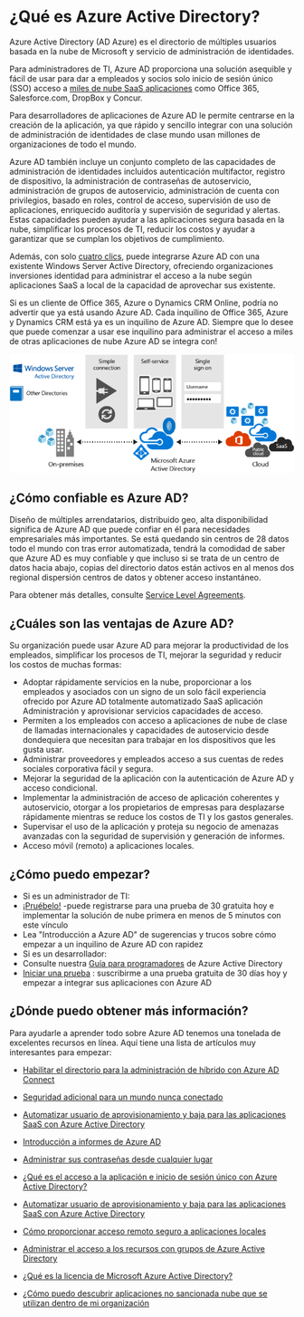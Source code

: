 <properties
    pageTitle="¿Qué es Azure Active Directory?"
    description="Use Azure Active Directory para extender su identidad local existente en la nube o desarrollar aplicaciones de Azure AD integrado."
    services="active-directory"
    documentationCenter=""
    authors="markusvi"
    manager="femila"
    editor=""/>

<tags
    ms.service="active-directory"
    ms.workload="identity"
    ms.tgt_pltfrm="na"
    ms.devlang="na"
    ms.topic="article"
    ms.date="08/23/2016"
    ms.author="markusvi"/>


# <a name="what-is-azure-active-directory"></a>¿Qué es Azure Active Directory?





Azure Active Directory (AD Azure) es el directorio de múltiples usuarios basada en la nube de Microsoft y servicio de administración de identidades.

Para administradores de TI, Azure AD proporciona una solución asequible y fácil de usar para dar a empleados y socios solo inicio de sesión único (SSO) acceso a [miles de nube SaaS aplicaciones](http://blogs.technet.com/b/ad/archive/2014/09/03/50-saas-apps-now-support-federation-with-azure-ad.aspx) como Office 365, Salesforce.com, DropBox y Concur.

Para desarrolladores de aplicaciones de Azure AD le permite centrarse en la creación de la aplicación, ya que rápido y sencillo integrar con una solución de administración de identidades de clase mundo usan millones de organizaciones de todo el mundo.

Azure AD también incluye un conjunto completo de las capacidades de administración de identidades incluidos autenticación multifactor, registro de dispositivo, la administración de contraseñas de autoservicio, administración de grupos de autoservicio, administración de cuenta con privilegios, basado en roles, control de acceso, supervisión de uso de aplicaciones, enriquecido auditoría y supervisión de seguridad y alertas. Estas capacidades pueden ayudar a las aplicaciones segura basada en la nube, simplificar los procesos de TI, reducir los costos y ayudar a garantizar que se cumplan los objetivos de cumplimiento.

Además, con solo [cuatro clics](http://blogs.technet.com/b/ad/archive/2014/08/04/connecting-ad-and-azure-ad-only-4-clicks-with-azure-ad-connect.aspx), puede integrarse Azure AD con una existente Windows Server Active Directory, ofreciendo organizaciones inversiones identidad para administrar el acceso a la nube según aplicaciones SaaS a local de la capacidad de aprovechar sus existente.

Si es un cliente de Office 365, Azure o Dynamics CRM Online, podría no advertir que ya está usando Azure AD. Cada inquilino de Office 365, Azure y Dynamics CRM está ya es un inquilino de Azure AD. Siempre que lo desee que puede comenzar a usar ese inquilino para administrar el acceso a miles de otras aplicaciones de nube Azure AD se integra con!





![Azure AD Connect pila](./media/active-directory-whatis/Azure_Active_Directory.png)


## <a name="how-reliable-is-azure-ad"></a>¿Cómo confiable es Azure AD?

Diseño de múltiples arrendatarios, distribuido geo, alta disponibilidad significa de Azure AD que puede confiar en él para necesidades empresariales más importantes. Se está quedando sin centros de 28 datos todo el mundo con tras error automatizada, tendrá la comodidad de saber que Azure AD es muy confiable y que incluso si se trata de un centro de datos hacia abajo, copias del directorio datos están activos en al menos dos regional dispersión centros de datos y obtener acceso instantáneo.

Para obtener más detalles, consulte [Service Level Agreements](https://azure.microsoft.com/support/legal/sla/).



## <a name="what-are-the-benefits-of-azure-ad"></a>¿Cuáles son las ventajas de Azure AD?

Su organización puede usar Azure AD para mejorar la productividad de los empleados, simplificar los procesos de TI, mejorar la seguridad y reducir los costos de muchas formas:

-   Adoptar rápidamente servicios en la nube, proporcionar a los empleados y asociados con un signo de un solo fácil experiencia ofrecido por Azure AD totalmente automatizado SaaS aplicación Administración y aprovisionar servicios capacidades de acceso.
-   Permiten a los empleados con acceso a aplicaciones de nube de clase de llamadas internacionales y capacidades de autoservicio desde dondequiera que necesitan para trabajar en los dispositivos que les gusta usar.
-   Administrar proveedores y empleados acceso a sus cuentas de redes sociales corporativa fácil y segura.
-   Mejorar la seguridad de la aplicación con la autenticación de Azure AD y acceso condicional.
-   Implementar la administración de acceso de aplicación coherentes y autoservicio, otorgar a los propietarios de empresas para desplazarse rápidamente mientras se reduce los costos de TI y los gastos generales.
-   Supervisar el uso de la aplicación y proteja su negocio de amenazas avanzadas con la seguridad de supervisión y generación de informes.
-   Acceso móvil (remoto) a aplicaciones locales.






## <a name="how-can-i-get-started"></a>¿Cómo puedo empezar?
-   Si es un administrador de TI:
 - [¡Pruébelo!](https://azure.microsoft.com/trial/get-started-active-directory/) -puede registrarse para una prueba de 30 gratuita hoy e implementar la solución de nube primera en menos de 5 minutos con este vínculo
 - Lea "Introducción a Azure AD" de sugerencias y trucos sobre cómo empezar a un inquilino de Azure AD con rapidez
-   Si es un desarrollador:
 - Consulte nuestra [Guía para programadores](active-directory-developers-guide.md) de Azure Active Directory
 - [Iniciar una prueba](https://azure.microsoft.com/trial/get-started-active-directory/) : suscribirme a una prueba gratuita de 30 días hoy y empezar a integrar sus aplicaciones con Azure AD



## <a name="where-can-i-learn-more"></a>¿Dónde puedo obtener más información?

Para ayudarle a aprender todo sobre Azure AD tenemos una tonelada de excelentes recursos en línea. Aquí tiene una lista de artículos muy interesantes para empezar:


- [Habilitar el directorio para la administración de híbrido con Azure AD Connect](active-directory-aadconnect.md)

- [Seguridad adicional para un mundo nunca conectado](../multi-factor-authentication/multi-factor-authentication.md)

- [Automatizar usuario de aprovisionamiento y baja para las aplicaciones SaaS con Azure Active Directory](active-directory-saas-app-provisioning.md)

- [Introducción a informes de Azure AD](active-directory-reporting-getting-started.md)

- [Administrar sus contraseñas desde cualquier lugar](active-directory-passwords.md)

- [¿Qué es el acceso a la aplicación e inicio de sesión único con Azure Active Directory?](active-directory-appssoaccess-whatis.md)

- [Automatizar usuario de aprovisionamiento y baja para las aplicaciones SaaS con Azure Active Directory](active-directory-saas-app-provisioning.md)

- [Cómo proporcionar acceso remoto seguro a aplicaciones locales](active-directory-application-proxy-get-started.md)

- [Administrar el acceso a los recursos con grupos de Azure Active Directory](active-directory-manage-groups.md)

- [¿Qué es la licencia de Microsoft Azure Active Directory?](active-directory-licensing-what-is.md)

- [¿Cómo puedo descubrir aplicaciones no sancionada nube que se utilizan dentro de mi organización](active-directory-cloudappdiscovery-whatis.md)
